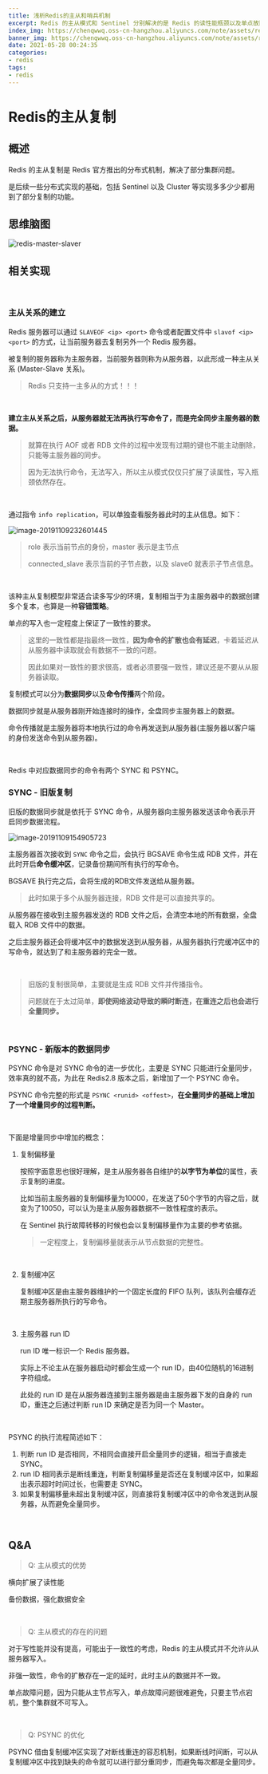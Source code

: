 ```yaml
---
title: 浅析Redis的主从和哨兵机制
excerpt: Redis 的主从模式和 Sentinel 分别解决的是 Redis 的读性能瓶颈以及单点故障问题。
index_img: https://chenqwwq.oss-cn-hangzhou.aliyuncs.com/note/assets/redis-master-slaver.png
banner_img: https://chenqwwq.oss-cn-hangzhou.aliyuncs.com/note/assets/redis-master-slaver.png
date: 2021-05-28 00:24:35
categories:
- redis
tags:
- redis
---
```




# Redis的主从复制



## 概述

Redis 的主从复制是 Redis 官方推出的分布式机制，解决了部分集群问题。

是后续一些分布式实现的基础，包括 Sentinel 以及 Cluster 等实现多多少少都用到了部分复制的功能。





## 思维脑图

![redis-master-slaver](https://chenqwwq.oss-cn-hangzhou.aliyuncs.com/note/assets/redis-master-slaver.png)





## 相关实现

<br>

### 主从关系的建立

Redis 服务器可以通过 `SLAVEOF <ip> <port>` 命令或者配置文件中 `slavof <ip> <port>` 的方式，让当前服务器去复制另外一个 Redis 服务器。

被复制的服务器称为主服务器，当前服务器则称为从服务器，以此形成一种主从关系 (Master-Slave 关系)。

> Redis 只支持一主多从的方式！！！

<br>



**建立主从关系之后，从服务器就无法再执行写命令了，而是完全同步主服务器的数据。**

> 就算在执行 AOF 或者 RDB 文件的过程中发现有过期的键也不能主动删除，只能等主服务器的同步。
>
> 因为无法执行命令，无法写入，所以主从模式仅仅只扩展了读属性，写入瓶颈依然存在。

<br>



通过指令 `info replication`，可以单独查看服务器此时的主从信息。如下：

![image-20191109232601445](https://chenqwwq.oss-cn-hangzhou.aliyuncs.com/note/assets/redis_info_replication_master.png)

> role 表示当前节点的身份，master 表示是主节点
>
> connected_slave 表示当前的子节点数，以及 slave0 就表示子节点信息。

<br>



该种主从复制模型非常适合读多写少的环境，复制相当于为主服务器中的数据创建多个复本，也算是一种**容错策略**。

单点的写入也一定程度上保证了一致性的要求。

> 这里的一致性都是指最终一致性，**因为命令的扩散也会有延迟**，卡着延迟从从服务器中读取就会有数据不一致的问题。
>
> 因此如果对一致性的要求很高，或者必须要强一致性，建议还是不要从从服务器读取。



复制模式可以分为**数据同步**以及**命令传播**两个阶段。

数据同步就是从服务器刚开始连接时的操作，全盘同步主服务器上的数据。

命令传播就是主服务器将本地执行过的命令再发送到从服务器(主服务器以客户端的身份发送命令到从服务器)。

<br>



Redis 中对应数据同步的命令有两个 SYNC 和 PSYNC。

### SYNC - 旧版复制

旧版的数据同步就是依托于 SYNC 命令，从服务器向主服务器发送该命令表示开启同步数据流程。

![image-20191109154905723](https://chenqwwq.oss-cn-hangzhou.aliyuncs.com/note/assets/Redis_SYNC_流程.png)

主服务器首次接收到 `SYNC` 命令之后，会执行 BGSAVE 命令生成 RDB 文件，并在此时开启**命令缓冲区**，记录备份期间所有执行的写命令。

BGSAVE 执行完之后，会将生成的RDB文件发送给从服务器。

> 此时如果于多个从服务器连接，RDB 文件是可以直接共享的。

从服务器在接收到主服务器发送的 RDB 文件之后，会清空本地的所有数据，全盘载入 RDB 文件中的数据。

之后主服务器还会将缓冲区中的数据发送到从服务器，从服务器执行完缓冲区中的写命令，就达到了和主服务器的完全一致。

<br>



> 旧版的复制很简单，主要就是生成 RDB 文件并传播指令。
>
> 问题就在于太过简单，**即使网络波动导致的瞬时断连，在重连之后也会进行全量同步。**

<br>



### PSYNC - 新版本的数据同步

PSYNC 命令是对 SYNC 命令的进一步优化，主要是 SYNC 只能进行全量同步，效率真的就不高，为此在 Redis2.8 版本之后，新增加了一个 PSYNC 命令。

PSYNC 命令完整的形式是 `PSYNC <runid> <offest>`，**在全量同步的基础上增加了一个增量同步的过程判断。**

</br>



下面是增量同步中增加的概念：

1. 复制偏移量

   按照字面意思也很好理解，是主从服务器各自维护的**以字节为单位**的属性，表示复制的进度。

   比如当前主服务器的复制偏移量为10000，在发送了50个字节的内容之后，就变为了10050，可以认为是主从服务器数据不一致性程度的表示。

   在 Sentinel 执行故障转移的时候也会以复制偏移量作为主要的参考依据。

   > 一定程度上，复制偏移量就表示从节点数据的完整性。

   <br>

   

2. 复制缓冲区

   复制缓冲区是由主服务器维护的一个固定长度的 FIFO 队列，该队列会缓存近期主服务器所执行的写命令。

   <br>

   

3. 主服务器 run ID

   run ID 唯一标识一个 Redis 服务器。

   实际上不论主从在服务器启动时都会生成一个 run ID，由40位随机的16进制字符组成。

   此处的 run ID 是在从服务器连接到主服务器是由主服务器下发的自身的 run ID，重连之后通过判断 run ID 来确定是否为同一个 Master。



<br>



PSYNC 的执行流程简述如下：

1. 判断 run ID 是否相同，不相同会直接开启全量同步的逻辑，相当于直接走 SYNC。
2. run ID 相同表示是断线重连，判断复制偏移量是否还在复制缓冲区中，如果超出表示超时时间过长，也需要走 SYNC。
3. 如果复制偏移量未超出复制缓冲区，则直接将复制缓冲区中的命令发送到从服务器，从而避免全量同步。



<br>



## Q&A



> Q: 主从模式的优势



横向扩展了读性能

备份数据，强化数据安全



<br>



> Q: 主从模式的存在的问题



对于写性能并没有提高，可能出于一致性的考虑，Redis 的主从模式并不允许从从服务器写入。

非强一致性，命令的扩散存在一定的延时，此时主从的数据并不一致。

单点故障问题，因为只能从主节点写入，单点故障问题很难避免，只要主节点宕机，整个集群就不可写入。

<br>





> Q: PSYNC 的优化

PSYNC 借由复制缓冲区实现了对断线重连的容忍机制，如果断线时间断，可以从复制缓冲区中找到缺失的命令就可以进行部分重同步，而避免每次都是全量同步。